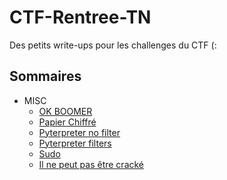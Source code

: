 # CTF-Rentree-TN

Des petits write-ups pour les challenges du CTF (:

## Sommaires

- MISC
  - [OK BOOMER](./ok-boomer)
  - [Papier Chiffré](./papier-chiffre)
  - [Pyterpreter no filter](./pypreter-1)
  - [Pyterpreter filters](./pypreter-2)
  - [Sudo](./sudo)
  - [Il ne peut pas être cracké](./pas-crackeable)

